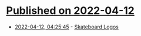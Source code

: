 # [Published on 2022-04-12](index.md)

* [2022-04-12, 04:25:45](https://news.ycombinator.com/item?id=30998614) - [Skateboard Logos](https://logopoppin.com/blog/skateboard-logos/)
